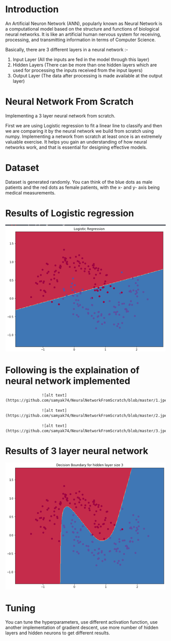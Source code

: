 # Introduction
An Artificial Neuron Network (ANN), popularly known as Neural Network is a computational model based on the structure and functions of biological neural networks. It is like an artificial human nervous system for receiving, processing, and transmitting information in terms of Computer Science.

Basically, there are 3 different layers in a neural network :-

1. Input Layer (All the inputs are fed in the model through this layer)
2. Hidden Layers (There can be more than one hidden layers which are used for processing the inputs received from the input layers)
3. Output Layer (The data after processing is made available at the output layer)

# Neural Network From Scratch
Implementing a 3 layer neural network from scratch.

First we are using Logistic regression to fit a linear line to classify and then we are comparing it by the neural network we build from scratch using numpy. Implementing a network from scratch at least once is an extremely valuable exercise. It helps you gain an understanding of how neural networks work, and that is essential for designing effective models.

# Dataset
Dataset is generated randomly.
You can think of the blue dots as male patients and the red dots as female patients, with the x- and y- axis being medical measurements.

# Results of Logistic regression
![alt text](https://github.com/samyak74/NeuralNetworkFromScratch/blob/master/Screenshot%20(4).png)

# Following is the explaination of neural network implemented
                    ![alt text](https://github.com/samyak74/NeuralNetworkFromScratch/blob/master/1.jpeg)

                    ![alt text](https://github.com/samyak74/NeuralNetworkFromScratch/blob/master/2.jpeg)

                    ![alt text](https://github.com/samyak74/NeuralNetworkFromScratch/blob/master/3.jpeg)

# Results of 3 layer neural network
![alt text](https://github.com/samyak74/NeuralNetworkFromScratch/blob/master/Screenshot%20(2).png)

# Tuning 
You can tune the hyperparameters, use different activation function, use another implementation of gradient descent, use more number of hidden layers and hidden neurons to get different results.
